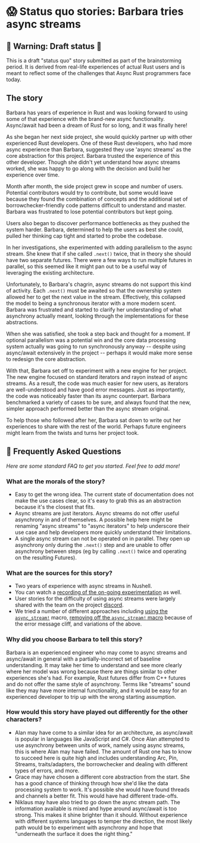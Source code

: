 # 😱 Status quo stories: Barbara tries async streams

## 🚧 Warning: Draft status 🚧

This is a draft "status quo" story submitted as part of the brainstorming period. It is derived from real-life experiences of actual Rust users and is meant to reflect some of the challenges that Async Rust programmers face today. 

## The story

Barbara has years of experience in Rust and was looking forward to using some of that experience with the brand-new async functionality. Async/await had been a dream of Rust for so long, and it was finally here!

As she began her next side project, she would quickly partner up with other experienced Rust developers. One of these Rust developers, who had more async experience than Barbara, suggested they use 'async streams' as the core abstraction for this project. Barbara trusted the experience of this other developer. Though she didn't yet understand how async streams worked, she was happy to go along with the decision and build her experience over time.

Month after month, the side project grew in scope and number of users. Potential contributors would try to contribute, but some would leave because they found the combination of concepts and the additional set of borrowchecker-friendly code patterns difficult to understand and master. Barbara was frustrated to lose potential contributors but kept going.

Users also began to discover performance bottlenecks as they pushed the system harder. Barbara, determined to help the users as best she could, pulled her thinking cap tight and started to probe the codebase.

In her investigations, she experimented with adding parallelism to the async stream. She knew that if she called `.next()` twice, that in theory she should have two separate futures. There were a few ways to run multiple futures in parallel, so this seemed like it might pan out to be a useful way of leveraging the existing architecture.

Unfortunately, to Barbara's chagrin, async streams do not support this kind of activity. Each `.next()` must be awaited so that the ownership system allowed her to get the next value in the stream. Effectively, this collapsed the model to being a synchronous iterator with a more modern scent. Barbara was frustrated and started to clarify her understanding of what asynchrony actually meant, looking through the implementations for these abstractions.

When she was satisfied, she took a step back and thought for a moment. If optional parallelism was a potential win and the core data processing system actually was going to run synchronously anyway -- despite using async/await extensively in the project -- perhaps it would make more sense to redesign the core abstraction.

With that, Barbara set off to experiment with a new engine for her project. The new engine focused on standard iterators and rayon instead of async streams. As a result, the code was much easier for new users, as iterators are well-understood and have good error messages. Just as importantly, the code was noticeably faster than its async counterpart. Barbara benchmarked a variety of cases to be sure, and always found that the new, simpler approach performed better than the async stream original.

To help those who followed after her, Barbara sat down to write out her experiences to share with the rest of the world. Perhaps future engineers might learn from the twists and turns her project took.

## 🤔 Frequently Asked Questions

*Here are some standard FAQ to get you started. Feel free to add more!*

### **What are the morals of the story?**
* Easy to get the wrong idea. The current state of documentation does not make the use cases clear, so it's easy to grab this as an abstraction because it's the closest that fits.
* Async streams are just iterators. Async streams do not offer useful asynchrony in and of themselves. A possible help here might be renaming "async streams" to "async iterators" to help underscore their use case and help developers more quickly understand their limitations.
* A single async stream can not be operated on in parallel. They open up asynchrony only during the `.next()` step and are unable to offer asynchrony between steps (eg by calling `.next()` twice and operating on the resulting Futures).

### **What are the sources for this story?**
* Two years of experience with async streams in Nushell.
* You can watch a [recording of the on-going experimentation](https://youtu.be/2AknX7canvw) as well.
* User stories for the difficulty of using async streams were largely shared with the team on the project [discord](https://discord.gg/NtAbbGn).
* We tried a number of different approaches including [using the `async_stream!`](https://crates.io/crates/async_stream) macro, [removing off the `async_stream!` macro](https://github.com/nushell/nushell/pull/1916) because of the error message cliff, and variations of the above.

### **Why did you choose Barbara to tell this story?**
Barbara is an experienced engineer who may come to async streams and async/await in general with a partially-incorrect set of baseline understanding. It may take her time to understand and see more clearly where her model was wrong because there are things similar to other experiences she's had. For example, Rust futures differ from C++ futures and do not offer the same style of asynchrony. Terms like "streams" sound like they may have more internal functionality, and it would be easy for an experienced developer to trip up with the wrong starting assumption.

### **How would this story have played out differently for the other characters?**
* Alan may have come to a similar idea for an architecture, as async/await is popular in languages like JavaScript and C#. Once Alan attempted to use asynchrony between units of work, namely using async streams, this is where Alan may have failed. The amount of Rust one has to know to succeed here is quite high and includes understanding Arc, Pin, Streams, traits/adapters, the borrowchecker and dealing with different types of errors, and more.
* Grace may have chosen a different core abstraction from the start. She has a good chance of thinking through how she'd like the data processing system to work. It's possible she would have found threads and channels a better fit. This would have had different trade-offs.
* Niklaus may have also tried to go down the async stream path. The information available is mixed and hype around async/await is too strong. This makes it shine brighter than it should. Without experience with different systems languages to temper the direction, the most likely path would be to experiment with asynchrony and hope that "underneath the surface it does the right thing."

[character]: ../characters.md
[status quo stories]: ./status_quo.md
[Alan]: ../characters/alan.md
[Grace]: ../characters/grace.md
[Niklaus]: ../characters/niklaus.md
[Barbara]: ../characters/barbara.md
[htvsq]: ../how_to_vision/status_quo.md
[cannot be wrong]: ../how_to_vision/comment.md#comment-to-understand-or-improve-not-to-negate-or-dissuade
